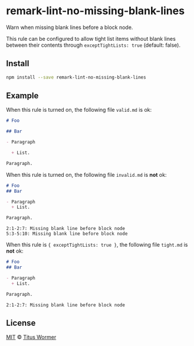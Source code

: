<!--This file is generated-->

# remark-lint-no-missing-blank-lines

Warn when missing blank lines before a block node.

This rule can be configured to allow tight list items
without blank lines between their contents through
`exceptTightLists: true` (default: false).

## Install

```sh
npm install --save remark-lint-no-missing-blank-lines
```

## Example

When this rule is turned on, the following file
`valid.md` is ok:

```markdown
# Foo

## Bar

- Paragraph

  + List.

Paragraph.
```

When this rule is turned on, the following file
`invalid.md` is **not** ok:

```markdown
# Foo
## Bar

- Paragraph
  + List.

Paragraph.
```

```text
2:1-2:7: Missing blank line before block node
5:3-5:10: Missing blank line before block node
```

When this rule is `{ exceptTightLists: true }`, the following file
`tight.md` is **not** ok:

```markdown
# Foo
## Bar

- Paragraph
  + List.

Paragraph.
```

```text
2:1-2:7: Missing blank line before block node
```

## License

[MIT](https://github.com/wooorm/remark-lint/blob/master/LICENSE) © [Titus Wormer](http://wooorm.com)
